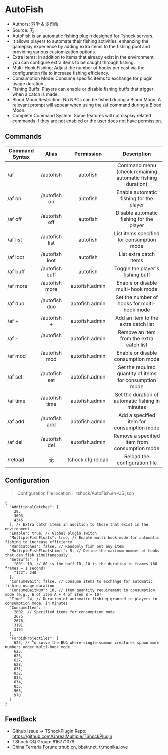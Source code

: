# AutoFish

- Authors: 羽学 & 少司命
- Source: 无
- AutoFish is an automatic fishing plugin designed for Tshock servers. 
- It allows players to automate their fishing activities, enhancing the gameplay experience by adding extra items to the fishing pool and providing various customization options.
- Extra Items: In addition to items that already exist in the environment, you can configure extra items to be caught through fishing.
- Multi-Hook Fishing: Adjust the number of hooks per cast via the configuration file to increase fishing efficiency.
- Consumption Mode: Consume specific items to exchange for plugin usage duration.
- Fishing Buffs: Players can enable or disable fishing buffs that trigger when a catch is made.
- Blood Moon Restriction: No NPCs can be fished during a Blood Moon. A relevant prompt will appear when using the /af command during a Blood Moon.
- Complete Command System: Some features will not display related commands if they are not enabled or the user does not have permission.

## Commands

| Command Syntax	     |           Alias           |    Permission     |                        Description                        |
|---------------------|:-------------------------:|:-----------------:|:---------------------------------------------------------:|
| /af                 |         /autofish         |     autofish      | Command menu (check remaining automatic fishing duration) |
| /af on              |       /autofish on        |     autofish      |          Enable automatic fishing for the player          |
| /af off             |       /autofish off       |     autofish      |         Disable automatic fishing for the player          |
| /af list            |      /autofish list       |     autofish      |         List items specified for consumption mode         |
| /af loot            |      /autofish loot       |     autofish      |                  List extra catch items                   |
| /af buff            |      /autofish buff       |     autofish      |             Toggle the player's fishing buff              |
| /af more            |      /autofish more       |  autofish.admin   |             Enable or disable multi-hook mode             |
| /af duo <number>    |       /autofish duo       |  autofish.admin   |        Set the number of hooks for multi-hook mode        |
| /af + <item name>   |  /autofish + <item name>  |  autofish.admin   |            Add an item to the extra catch list            |
| /af - <item name>   |  /autofish - <item name>  |  autofish.admin   |         Remove an item from the extra catch list          |
| /af mod             |       /autofish mod       |  autofish.admin   |            Enable or disable consumption mode             |
| /af set <number>    |  /autofish set <number>   |  autofish.admin   |  Set the required quantity of items for consumption mode  |
| /af time <number>   |  /autofish time <minute>  |  autofish.admin   |     Set the duration of automatic fishing in minutes      |
| /af add <item name> | /autofish add <item name> |  autofish.admin   |         Add a specified item for consumption mode         |
| /af del <item name> | /autofish del <item name> |  autofish.admin   |       Remove a specified item from consumption mode       |
| /reload             |             无             | tshock.cfg.reload |               Reload the configuration file               |

## Configuration
> Configuration file location： tshock/AutoFish.en-US.json
```json5
{
  "AdditionalCatches": [
    29,
    3093,
    4345
  ], // Extra catch items in addition to those that exist in the environment
  "Enable": true, // Global plugin switch
  "MultipleFishFloats": true, // Enable multi-hook mode for automatic fishing to increase efficiency
  "RandCatches": false, // Randomly fish out any item
  "MultipleFishFloatsLimit": 5, // Define the maximum number of hooks that can fish simultaneously
  "SetBuffs": {
    "80": 10, // 80 is the buff ID, 10 is the duration in frames (60 frames = 1 second)
    "122": 240
  },
  "ConsumeBait": false, // Consume items to exchange for automatic fishing usage duration
  "ConsumeBaitNum": 10, // Item quantity requirement in consumption mode (e.g., 6 of item A + 4 of item B = 10)
  "Time": 24, // Duration of automatic fishing granted to players in consumption mode, in minutes
  "ConsumeItem": [
    2002, // Specified items for consumption mode
    2675,
    2676,
    3191,
    3194
  ],
  "ForbidProjectiles": [
    623, // To solve the BUG where single summon creatures spawn more numbers under multi-hook mode
    625,
    626,
    627,
    628,
    831,
    832,
    833,
    834,
    835,
    963,
    970
  ]
}
```

## FeedBack
- Github Issue -> TShockPlugin Repo: https://github.com/UnrealMultiple/TShockPlugin
- TShock QQ Group: 816771079
- China Terraria Forum: trhub.cn, bbstr.net, tr.monika.love
